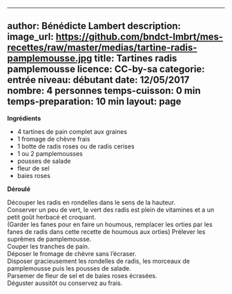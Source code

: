 
---
author: Bénédicte Lambert
description: 
image_url: https://github.com/bndct-lmbrt/mes-recettes/raw/master/medias/tartine-radis-pamplemousse.jpg
title: Tartines radis pamplemousse
licence: CC-by-sa
categorie: entrée
niveau: débutant
date: 12/05/2017
nombre: 4 personnes
temps-cuisson: 0 min
temps-preparation: 10 min
layout: page
---


**Ingrédients**  

* 4 tartines de pain complet aux graines
* 1 fromage de chèvre frais
* 1 botte de radis roses ou de radis cerises
* 1 ou 2 pamplemousses
* pousses de salade
* fleur de sel
* baies roses

**Déroulé**  

Découper les radis en rondelles dans le sens de la hauteur.  
Conserver un peu de vert, le vert des radis est plein de vitamines et a un petit goût herbacé et croquant.    
(Garder les fanes pour en faire un houmous, remplacer les orties par les fanes de radis dans cette recette de houmous aux orties)
Prélever les suprêmes de pamplemousse.  
Couper les tranches de pain.  
Déposer le fromage de chèvre sans l’écraser.  
Disposer gracieusement les rondelles de radis, les morceaux de pamplemousse puis les pousses de salade.  
Parsemer de fleur de sel et de baies roses écrasées.  
Déguster aussitôt ou conservez au frais.  